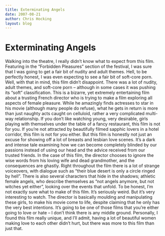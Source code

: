 ```yaml
---
title: Exterminating Angels
date: 2007-08-21
author: Chris Hocking
layout: blog
---
```

# Exterminating Angels

Walking into the theatre, I really didn’t know what to expect from this film. Featuring in the “Forbidden Pleasures” section of the festival, I was sure that I was going to get a fair bit of nudity and adult themes. Hell, to be perfectly honest, I was even expecting to see a fair bit of soft-core porn. Well, with that in mind, this film didn’t disappoint. There was a lot of nudity, adult themes, and soft-core porn – although in some cases it was pushing its “soft” classification. This is a bizarre, yet extremely entertaining film about a trusting French director who is trying to make a film exploring all aspects of female pleasure. While he amazingly finds actresses to star in his movie (although many people do refuse), what he gets in return is more than just naughty acts caught on celluloid, rather a very complicated multi-way relationship. If you don’t like watching young, very desirable, girls playing with themselves under the table of a fancy restaurant, this film is not for you. If you’re not attracted by beautifully filmed sapphic lovers in a hotel corridor, this film is not for you either. But this film is honestly not just an excuse for showing off a lot of breasts and lesbian love scenes. It’s a dark and intense tale examining how we can become completely blinded by our passions instead of using our head and the advice received from our trusted friends. In the case of this film, the director chooses to ignore the wise words from his loving wife and dead grandmother, and the consequences are ghastly. Right throughout the film there is a lot of strange voiceovers, with dialogue such as “their blue desert is only a circle ringed by hell”. There is also several characters that hide in the shadows; athletic female angels, who describe themselves as “not angels anymore, but not witches yet either”, looking over the events that unfold. To be honest, I’m not exactly sure what to make of this film. It’s seriously weird. But it’s very interesting to watch. The director is basically moulding and manipulating these girls, to make his movie come to life, despite claiming that he only has the very best intentions. It’s going to be one of those films that you’re either going to love or hate – I don’t think there is any middle ground. Personally, I found this film really unique, and I’ll admit, having a lot of beautiful women making love to each other didn’t hurt, but there was more to this film than just that.
